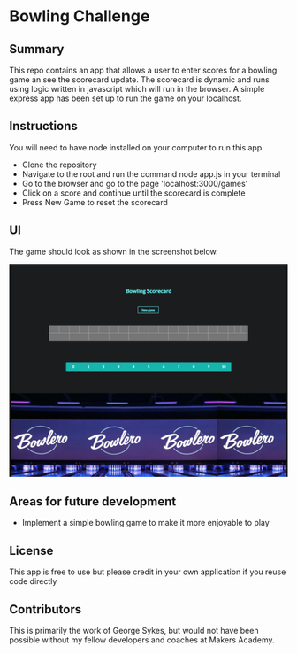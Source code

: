 Bowling Challenge
=================

Summary
-------
This repo contains an app that allows a user to enter scores for a
bowling game an see the scorecard update. The scorecard is dynamic and runs using logic written in javascript which will run in the browser.
A simple express app has been set up to run the game on your localhost.

Instructions
------------

You will need to have node installed on your computer to run this app.

* Clone the repository
* Navigate to the root and run the command node app.js in your terminal
* Go to the browser and go to the page 'localhost:3000/games'
* Click on a score and continue until the scorecard is complete
* Press New Game to reset the scorecard

UI
--

The game should look as shown in the screenshot below.

![Alt text](/public/img/gameview.png?raw=true "Scorecard UI")

Areas for future development
----------------------------

* Implement a simple bowling game to make it more enjoyable to play

License
-------

This app is free to use but please credit in your own application if you reuse code directly

Contributors
------------

This is primarily the work of George Sykes, but would not have been possible without my fellow developers and coaches at Makers Academy.
